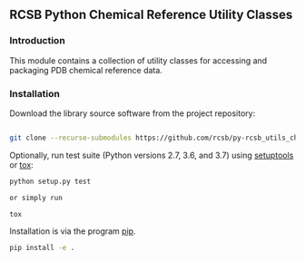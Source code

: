 ## RCSB Python Chemical Reference Utility Classes

### Introduction

This module contains a collection of utility classes for accessing and packaging
PDB chemical reference data.

### Installation

Download the library source software from the project repository:

```bash

git clone --recurse-submodules https://github.com/rcsb/py-rcsb_utils_chemref.git

```

Optionally, run test suite (Python versions 2.7, 3.6, and 3.7) using
[setuptools](https://setuptools.readthedocs.io/en/latest/) or
[tox](http://tox.readthedocs.io/en/latest/example/platform.html):

```bash
python setup.py test

or simply run

tox
```

Installation is via the program [pip](https://pypi.python.org/pypi/pip).

```bash
pip install -e .
```

